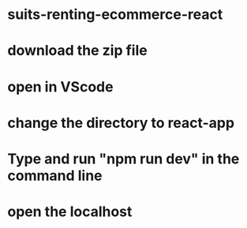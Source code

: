 # suits-renting-ecommerce-react

# download the zip file
# open in VScode
# change the directory to react-app
# Type and run "npm run dev" in the command line
# open the localhost

